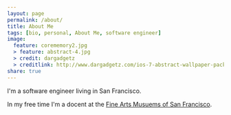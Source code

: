 ```yaml
---
layout: page
permalink: /about/
title: About Me
tags: [bio, personal, About Me, software engineer]
image:
  feature: corememory2.jpg
  > feature: abstract-4.jpg
  > credit: dargadgetz
  > creditlink: http://www.dargadgetz.com/ios-7-abstract-wallpaper-pack-for-iphone-5-and-ipod-touch-retina/
share: true
---
```


I'm a software engineer living in San Francisco.

In my free time I'm a docent at the [Fine Arts Musuems of San Francisco](http://famsf.org).

